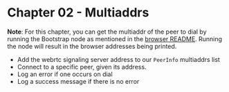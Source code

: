 # Chapter 02 - Multiaddrs

**Note**: For this chapter, you can get the multiaddr of the peer to dial by running the Bootstrap node as mentioned in the [browser README](../README.md). Running the node will result in the browser addresses being printed.

- Add the webrtc signaling server address to our `PeerInfo` multiaddrs list
- Connect to a specific peer, given its address.
- Log an error if one occurs on dial
- Log a success message if there is no error
